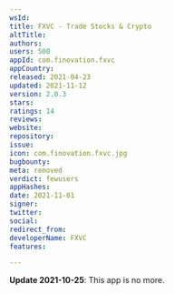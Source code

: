 ```yaml
---
wsId: 
title: FXVC - Trade Stocks & Crypto
altTitle: 
authors: 
users: 500
appId: com.finovation.fxvc
appCountry: 
released: 2021-04-23
updated: 2021-11-12
version: 2.0.3
stars: 
ratings: 14
reviews: 
website: 
repository: 
issue: 
icon: com.finovation.fxvc.jpg
bugbounty: 
meta: removed
verdict: fewusers
appHashes: 
date: 2021-11-01
signer: 
twitter: 
social: 
redirect_from: 
developerName: FXVC
features: 

---
```


**Update 2021-10-25**: This app is no more.
